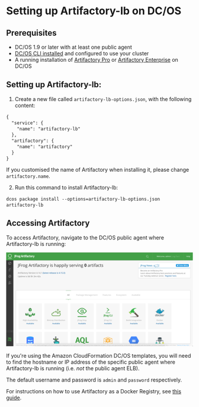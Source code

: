 # Setting up Artifactory-lb on DC/OS

## Prerequisites

- DC/OS 1.9 or later with at least one public agent
- [DC/OS CLI installed](https://dcos.io/docs/1.8/usage/cli/install/) and configured to use your cluster
- A running installation of [Artifactory Pro](artifactory-pro.md) or [Artifactory Enterprise](artifactory-enterprise.md) on DC/OS

## Setting up Artifactory-lb:

1. Create a new file called `artifactory-lb-options.json`, with the following content:

```
{
  "service": {
    "name": "artifactory-lb"
  },
  "artifactory": {
    "name": "artifactory"
  }
}
```

If you customised the name of Artifactory when installing it, please change `artifactory.name`.

2. Run this command to install Artifactory-lb:

```
dcos package install --options=artifactory-lb-options.json artifactory-lb
```

## Accessing Artifactory

To access Artifactory, navigate to the DC/OS public agent where Artifactory-lb is running:

![Artifactory UI](img/Artifactory_UI.png)

If you're using the Amazon CloudFormation DC/OS templates, you will need to find the hostname or IP address of the specific public agent where Artifactory-lb is running (i.e. _not_ the public agent ELB).

The default username and password is `admin` and `password` respectively.

For instructions on how to use Artifactory as a Docker Registry, see [this guide](using-artifactory.md).

